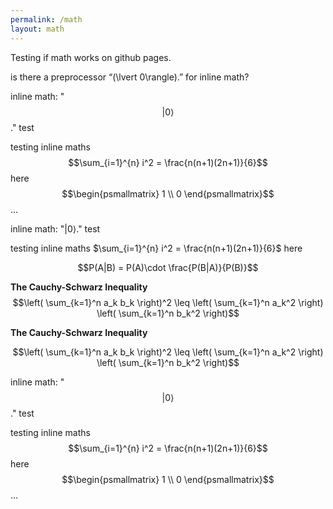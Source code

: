 ```yaml
---
permalink: /math
layout: math
---
```


Testing if math works on github pages.

is there a preprocessor “\(\lvert 0\rangle\).” for inline math?

inline math: "$$\lvert 0\rangle$$." test

testing inline maths $$\sum_{i=1}^{n} i^2 = \frac{n(n+1)(2n+1)}{6}$$ here $$\begin{psmallmatrix} 1 \\ 0 \end{psmallmatrix}$$ ...

inline math: "$\lvert 0\rangle$." test

testing inline maths $\sum_{i=1}^{n} i^2 = \frac{n(n+1)(2n+1)}{6}$ here

$$P(A|B) = P(A)\cdot \frac{P(B|A)}{P(B)}$$

**The Cauchy-Schwarz Inequality**\
$$\left( \sum_{k=1}^n a_k b_k \right)^2 \leq \left( \sum_{k=1}^n a_k^2 \right) \left( \sum_{k=1}^n b_k^2 \right)$$

**The Cauchy-Schwarz Inequality**

```math
\left( \sum_{k=1}^n a_k b_k \right)^2 \leq \left( \sum_{k=1}^n a_k^2 \right) \left( \sum_{k=1}^n b_k^2 \right)
```

inline math: "$$\lvert 0\rangle$$." test

testing inline maths $$\sum_{i=1}^{n} i^2 = \frac{n(n+1)(2n+1)}{6}$$ here $$\begin{psmallmatrix} 1 \\ 0 \end{psmallmatrix}$$ ...

